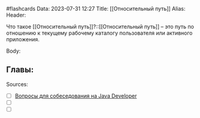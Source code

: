 #flashcards
Data: 2023-07-31 12:27
Title: [[Относительный путь]]
Alias:
Header:

Что такое [[Относительный путь]]?::[[Относительный путь]] – это путь по отношению к текущему рабочему каталогу пользователя или активного приложения.
<!--SR:!2023-11-03,10,710-->


Body:





Главы:
-


Sources:
- [ ] [Вопросы для собеседования на Java Developer](https://github.com/enhorse/java-interview/blob/master/README.md#%D0%9E%D0%9E%D0%9F)
- [ ] []()
- [ ] []()
